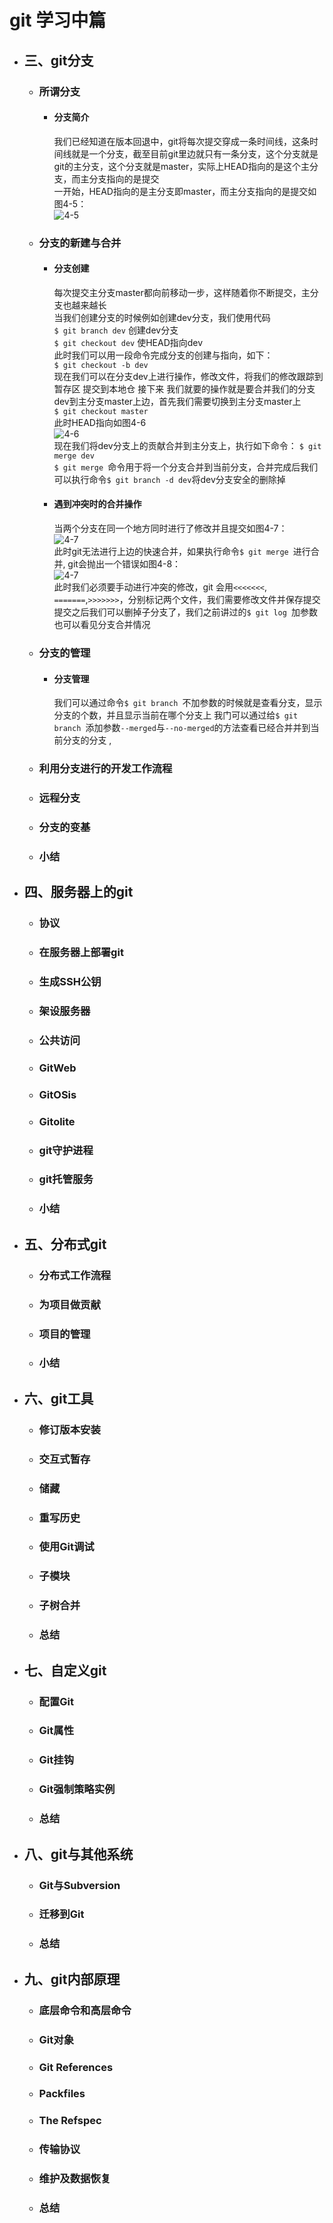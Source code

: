 # git 学习中篇
   - ## 三、git分支
     - ### 所谓分支
       - #### 分支简介
         我们已经知道在版本回退中，git将每次提交穿成一条时间线，这条时间线就是一个分支，截至目前git里边就只有一条分支，这个分支就是git的主分支，这个分支就是master，实际上HEAD指向的是这个主分支，而主分支指向的是提交<br>
         一开始，HEAD指向的是主分支即master，而主分支指向的是提交如图4-5：<br>
         ![4-5](../assets/0405.png '4-5')<br>
     - ### 分支的新建与合并
       - #### 分支创建
         每次提交主分支master都向前移动一步，这样随着你不断提交，主分支也越来越长<br>
         当我们创建分支的时候例如创建dev分支，我们使用代码<br>
         `$ git branch dev` 创建dev分支<br>
         `$ git checkout dev` 使HEAD指向dev<br>
         此时我们可以用一段命令完成分支的创建与指向，如下：<br>
         `$ git checkout -b dev`<br>
         现在我们可以在分支dev上进行操作，修改文件，将我们的修改跟踪到暂存区 提交到本地仓 接下来  我们就要的操作就是要合并我们的分支dev到主分支master上边，首先我们需要切换到主分支master上<br>
         `$ git checkout master`<br>
         此时HEAD指向如图4-6<br>
         ![4-6](../assets/0406.png '4-6')<br>
         现在我们将dev分支上的贡献合并到主分支上，执行如下命令：
         `$ git merge dev`<br>
         `$ git merge `命令用于将一个分支合并到当前分支，合并完成后我们可以执行命令`$ git branch -d dev`将dev分支安全的删除掉
       - #### 遇到冲突时的合并操作
         当两个分支在同一个地方同时进行了修改并且提交如图4-7：<br>
         ![4-7](../assets/0407.png '4-7')<br>
         此时git无法进行上边的快速合并，如果执行命令`$ git merge `进行合并, git会抛出一个错误如图4-8：<br>
         ![4-7](../assets/0408.png)<br>
         此时我们必须要手动进行冲突的修改，git 会用`<<<<<<<`, `=======`,`>>>>>>>`，分别标记两个文件，我们需要修改文件并保存提交提交之后我们可以删掉子分支了，我们之前讲过的`$ git log `加参数也可以看见分支合并情况
     - ### 分支的管理
       - #### 分支管理
         我们可以通过命令`$ git branch `不加参数的时候就是查看分支，显示分支的个数，并且显示当前在哪个分支上
         我门可以通过给`$ git branch `添加参数`--merged`与`--no-merged`的方法查看已经合并并到当前分支的分支 ,
     - ### 利用分支进行的开发工作流程
     - ### 远程分支
     - ### 分支的变基
     - ### 小结
   - ## 四、服务器上的git
     - ### 协议
     - ### 在服务器上部署git
     - ### 生成SSH公钥
     - ### 架设服务器
     - ### 公共访问
     - ### GitWeb
     - ### GitOSis
     - ### Gitolite
     - ### git守护进程
     - ### git托管服务
     - ### 小结
   - ## 五、分布式git
     - ### 分布式工作流程
     - ### 为项目做贡献
     - ### 项目的管理
     - ### 小结
   - ## 六、git工具
     - ### 修订版本安装
     - ### 交互式暂存
     - ### 储藏
     - ### 重写历史
     - ### 使用Git调试
     - ### 子模块
     - ### 子树合并
     - ### 总结
   - ## 七、自定义git
     - ### 配置Git
     - ### Git属性
     - ### Git挂钩
     - ### Git强制策略实例
     - ### 总结
   - ## 八、git与其他系统
     - ### Git与Subversion
     - ### 迁移到Git
     - ### 总结
   - ## 九、git内部原理
     - ### 底层命令和高层命令
     - ### Git对象
     - ### Git References
     - ### Packfiles
     - ### The Refspec
     - ### 传输协议
     - ### 维护及数据恢复
     - ### 总结